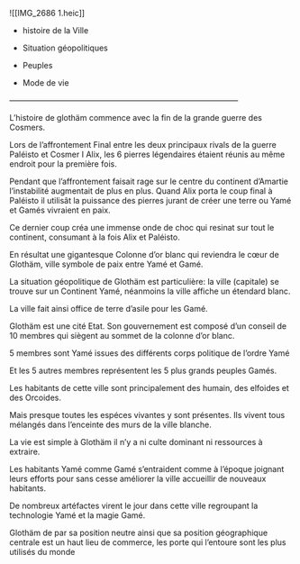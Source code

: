 ![[IMG_2686 1.heic]]

- histoire de la Ville
    
- Situation géopolitiques
    
- Peuples
    
- Mode de vie
    

—————————————————————————————

L’histoire de glothäm commence avec la fin de la grande guerre des Cosmers.

Lors de l’affrontement Final entre les deux principaux rivals de la guerre Paléisto et Cosmer I Alix, les 6 pierres légendaires étaient réunis au même endroit pour la première fois.

Pendant que l’affrontement faisait rage sur le centre du continent d’Amartie l’instabilité augmentait de plus en plus. Quand Alix porta le coup final à Paléisto il utilisât la puissance des pierres jurant de créer une terre ou Yamé et Gamés vivraient en paix.

Ce dernier coup créa une immense onde de choc qui resinat sur tout le continent, consumant à la fois Alix et Paléisto.

En résultat une gigantesque Colonne d’or blanc qui reviendra le cœur de Glothäm, ville symbole de paix entre Yamé et Gamé.

  

  

La situation géopolitique de Glothäm est particulière: la ville (capitale) se trouve sur un Continent Yamé, néanmoins la ville affiche un étendard blanc.

La ville fait ainsi office de terre d’asile pour les Gamé.

Glothäm est une cité Etat. Son gouvernement est composé d’un conseil de 10 membres qui siègent au sommet de la colonne d’or blanc.

5 membres sont Yamé issues des différents corps politique de l’ordre Yamé

Et les 5 autres membres représentent les 5 plus grands peuples Gamés.

  

  

Les habitants de cette ville sont principalement des humain, des elfoides et des Orcoides.

Mais presque toutes les espéces vivantes y sont présentes. Ils vivent tous mélangés dans l’enceinte des murs de la ville blanche.

  

La vie est simple à Glothäm il n’y a ni culte dominant ni ressources à extraire.

Les habitants Yamé comme Gamé s’entraident comme à l’époque joignant leurs efforts pour sans cesse améliorer la ville accueillir de nouveaux habitants.

De nombreux artéfactes virent le jour dans cette ville regroupant la technologie Yamé et la magie Gamé.

Glothäm de par sa position neutre ainsi que sa position géographique centrale est un haut lieu de commerce, les porte qui l’entoure sont les plus utilisés du monde